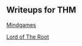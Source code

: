 ## Writeups for THM



[Mindgames](https://0xtaylur.github.io/mindgames)

[Lord of The Root](https://0xtaylur.github.io/lotr)
